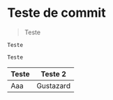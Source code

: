 # Teste de commit

> Teste

```
Teste
```

`Teste`

| Teste |   Teste 2  |
|  ---  |     ---    |
|  Aaa  |  Gustazard |